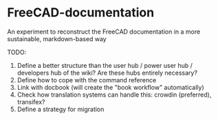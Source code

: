 # FreeCAD-documentation
An experiment to reconstruct the FreeCAD documentation in a more sustainable, markdown-based way

TODO:

1. Define a better structure than the user hub / power user hub / developers hub of the wiki? Are these hubs entirely necessary?
2. Define how to cope with the command reference
3. Link with docbook (will create the "book workflow" automatically)
4. Check how translation systems can handle this: crowdin (preferred), transifex?
5. Define a strategy for migration
